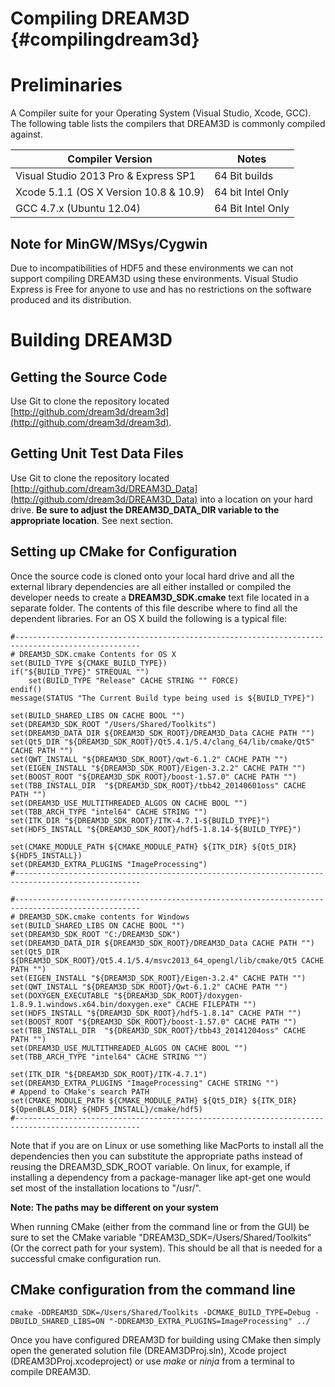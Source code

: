 Compiling DREAM3D {#compilingdream3d}
========

# Preliminaries #

A Compiler suite for your Operating System (Visual Studio, Xcode, GCC). The following table lists the compilers that DREAM3D is commonly compiled against.

| Compiler Version | Notes |  
|  ------	| ------	|  
| Visual Studio 2013 Pro & Express SP1 | 64 Bit builds |  
| Xcode 5.1.1 (OS X Version 10.8 & 10.9) | 64 bit Intel Only |  
| GCC 4.7.x (Ubuntu 12.04) | 64 Bit Intel Only |  

## Note for MinGW/MSys/Cygwin ##

Due to incompatibilities of HDF5 and these environments we can not support compiling DREAM3D using these environments. Visual Studio Express is Free for anyone to use and has no restrictions on the software produced and its distribution.


# Building DREAM3D #

## Getting the Source Code ##

Use Git to clone the repository located [http://github.com/dream3d/dream3d](http://github.com/dream3d/dream3d).

## Getting Unit Test Data Files ##

Use Git to clone the repository located [http://github.com/dream3d/DREAM3D_Data](http://github.com/dream3d/DREAM3D_Data) into a location on your hard drive. **Be sure to adjust the DREAM3D_DATA_DIR variable to the appropriate location**. See next section.

## Setting up CMake for Configuration ##

Once the source code is cloned onto your local hard drive and all the external library dependencies are all either installed or compiled the developer needs to create a **DREAM3D_SDK.cmake** text file located in a separate folder. The contents of this file describe where to find all the dependent libraries. For an OS X build the following is a typical file:

	#--------------------------------------------------------------------------------------------------
	# DREAM3D_SDK.cmake Contents for OS X
	set(BUILD_TYPE ${CMAKE_BUILD_TYPE})
	if("${BUILD_TYPE}" STREQUAL "")
	    set(BUILD_TYPE "Release" CACHE STRING "" FORCE)
	endif()
	message(STATUS "The Current Build type being used is ${BUILD_TYPE}")

	set(BUILD_SHARED_LIBS ON CACHE BOOL "")
	set(DREAM3D_SDK_ROOT "/Users/Shared/Toolkits")
	set(DREAM3D_DATA_DIR ${DREAM3D_SDK_ROOT}/DREAM3D_Data CACHE PATH "")
	set(Qt5_DIR "${DREAM3D_SDK_ROOT}/Qt5.4.1/5.4/clang_64/lib/cmake/Qt5" CACHE PATH "")
	set(QWT_INSTALL "${DREAM3D_SDK_ROOT}/qwt-6.1.2" CACHE PATH "")
	set(EIGEN_INSTALL "${DREAM3D_SDK_ROOT}/Eigen-3.2.2" CACHE PATH "")
	set(BOOST_ROOT "${DREAM3D_SDK_ROOT}/boost-1.57.0" CACHE PATH "")
	set(TBB_INSTALL_DIR  "${DREAM3D_SDK_ROOT}/tbb42_20140601oss" CACHE PATH "")
	set(DREAM3D_USE_MULTITHREADED_ALGOS ON CACHE BOOL "")
	set(TBB_ARCH_TYPE "intel64" CACHE STRING "")
	set(ITK_DIR "${DREAM3D_SDK_ROOT}/ITK-4.7.1-${BUILD_TYPE}")
	set(HDF5_INSTALL "${DREAM3D_SDK_ROOT}/hdf5-1.8.14-${BUILD_TYPE}")

	set(CMAKE_MODULE_PATH ${CMAKE_MODULE_PATH} ${ITK_DIR} ${Qt5_DIR} ${HDF5_INSTALL})
	set(DREAM3D_EXTRA_PLUGINS "ImageProcessing")
	#--------------------------------------------------------------------------------------------------

	#--------------------------------------------------------------------------------------------------
	# DREAM3D_SDK.cmake contents for Windows
	set(BUILD_SHARED_LIBS ON CACHE BOOL "")
	set(DREAM3D_SDK_ROOT "C:/DREAM3D_SDK")
	set(DREAM3D_DATA_DIR ${DREAM3D_SDK_ROOT}/DREAM3D_Data CACHE PATH "")
	set(Qt5_DIR ${DREAM3D_SDK_ROOT}/Qt5.4.1/5.4/msvc2013_64_opengl/lib/cmake/Qt5 CACHE PATH "")
	set(EIGEN_INSTALL "${DREAM3D_SDK_ROOT}/Eigen-3.2.4" CACHE PATH "")
	set(QWT_INSTALL "${DREAM3D_SDK_ROOT}/Qwt-6.1.2" CACHE PATH "")
	set(DOXYGEN_EXECUTABLE "${DREAM3D_SDK_ROOT}/doxygen-1.8.9.1.windows.x64.bin/doxygen.exe" CACHE FILEPATH "")
	set(HDF5_INSTALL "${DREAM3D_SDK_ROOT}/hdf5-1.8.14" CACHE PATH "")
	set(BOOST_ROOT "${DREAM3D_SDK_ROOT}/boost-1.57.0" CACHE PATH "")
	set(TBB_INSTALL_DIR  "${DREAM3D_SDK_ROOT}/tbb43_20141204oss" CACHE PATH "")
	set(DREAM3D_USE_MULTITHREADED_ALGOS ON CACHE BOOL "")
	set(TBB_ARCH_TYPE "intel64" CACHE STRING "")

	set(ITK_DIR "${DREAM3D_SDK_ROOT}/ITK-4.7.1")
	set(DREAM3D_EXTRA_PLUGINS "ImageProcessing" CACHE STRING "")
	# Append to CMake's search PATH
	set(CMAKE_MODULE_PATH ${CMAKE_MODULE_PATH} ${Qt5_DIR} ${ITK_DIR} ${OpenBLAS_DIR} ${HDF5_INSTALL}/cmake/hdf5)
	#--------------------------------------------------------------------------------------------------


Note that if you are on Linux or use something like MacPorts to install all the dependencies then you can substitute the appropriate paths instead of reusing the DREAM3D_SDK_ROOT variable. On linux, for example, if installing a dependency from a package-manager like apt-get one would set most of the installation locations to "/usr/". 

**Note: The paths may be different on your system**

When running CMake (either from the command line or from the GUI) be sure to set the CMake variable "DREAM3D_SDK=/Users/Shared/Toolkits" (Or the correct path for your system). This should be all that is needed for a successful cmake configuration run.

## CMake configuration from the command line ##

	cmake -DDREAM3D_SDK=/Users/Shared/Toolkits -DCMAKE_BUILD_TYPE=Debug -DBUILD_SHARED_LIBS=ON "-DDREAM3D_EXTRA_PLUGINS=ImageProcessing" ../


Once you have configured DREAM3D for building using CMake then simply open the generated solution file (DREAM3DProj.sln), Xcode project (DREAM3DProj.xcodeproject) or use _make_ or _ninja_ from a terminal to compile DREAM3D.


